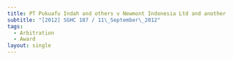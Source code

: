 ```yaml
---
title: PT Pukuafu Indah and others v Newmont Indonesia Ltd and another
subtitle: "[2012] SGHC 187 / 11\_September\_2012"
tags:
  - Arbitration
  - Award
layout: single
---
```


